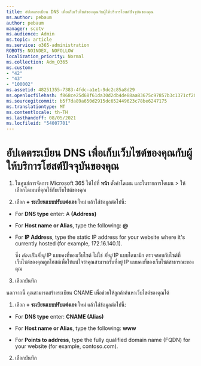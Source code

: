 ```yaml
---
title: อัปเดตระเบียน DNS เพื่อเก็บเว็บไซต์ของคุณกับผู้ให้บริการโฮสต์ปัจจุบันของคุณ
ms.author: pebaum
author: pebaum
manager: scotv
ms.audience: Admin
ms.topic: article
ms.service: o365-administration
ROBOTS: NOINDEX, NOFOLLOW
localization_priority: Normal
ms.collection: Adm_O365
ms.custom:
- "42"
- "43"
- "100002"
ms.assetid: 48251355-7383-4fdc-a1e1-9dc2c85a8d29
ms.openlocfilehash: f868ce25d68f61da30d2db4de88aa83675c97857b3c1371cf2039e0b03895a64
ms.sourcegitcommit: b5f7da89a650d2915dc652449623c78be6247175
ms.translationtype: MT
ms.contentlocale: th-TH
ms.lasthandoff: 08/05/2021
ms.locfileid: "54007701"
---
```

# <a name="update-dns-records-to-keep-your-website-with-your-current-hosting-provider"></a>อัปเดตระเบียน DNS เพื่อเก็บเว็บไซต์ของคุณกับผู้ให้บริการโฮสต์ปัจจุบันของคุณ

1. ในศูนย์การจัดการ Microsoft 365 ให้ไปที่ **หน้า** ตั้งค่าโดเมน และในรายการโดเมน  >  [](https://admin.microsoft.com/Adminportal#/Domains)ให้เลือกโดเมนที่คุณใช้กับเว็บไซต์ของคุณ

2. เลือก **+ ระเบียนแบบปรับแต่งเอง** ใหม่ แล้วใส่ข้อมูลต่อไปนี้:

  - For **DNS type** enter: A **(Address)**

  - For **Host name or Alias**, type the following: **@**

  - For **IP Address**, type the static IP address for your website where it's currently hosted (for example, 172.16.140.1).

    ซึ่ง  *ต้องเป็นที่อยู่*  IP แบบคงที่ของเว็บไซต์ ไม่ใช่  *ที่อยู่*  IP แบบไดนามิก ตรวจสอบกับไซต์ที่เว็บไซต์ของคุณถูกโฮสต์เพื่อให้แน่ใจว่าคุณสามารถรับที่อยู่ IP แบบคงที่ของเว็บไซต์สาธารณะของคุณ

3. เลือกบันทึก

นอกจากนี้ คุณสามารถสร้างระเบียน CNAME เพื่อช่วยให้ลูกค้าค้นหาเว็บไซต์ของคุณได้
  
1. เลือก **+ ระเบียนแบบปรับแต่งเอง** ใหม่ แล้วใส่ข้อมูลต่อไปนี้:

  - For **DNS type** enter: **CNAME (Alias)**

  - For **Host name or Alias**, type the following: **www**

  - For **Points to address**, type the fully qualified domain name (FQDN) for your website (for example, contoso.com).

2. เลือกบันทึก
